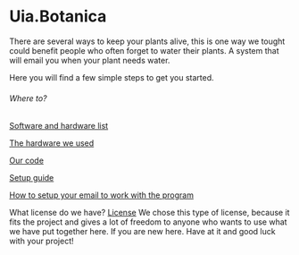 # Uia.Botanica

There are several ways to keep your plants alive, this is one way we tought could benefit people who often forget to water their plants. A system that will email you when your plant needs water. 

Here you will find a few simple steps to get you started.

###### Where to?

[Software and hardware list](https://github.com/vegart13/Uia.Botanica/blob/master/Hardware-Software.md) 


[The hardware we used](https://imgur.com/a/UtMBjId)


[Our code](https://github.com/vegart13/Uia.Botanica/blob/master/code/soil.py)      


[Setup guide](https://github.com/vegart13/Uia.Botanica/blob/master/setup-guide.md)      


[How to setup your email to work with the program](https://github.com/vegart13/Uia.Botanica/blob/master/email-setup)      


What license do we have?
[License](https://github.com/vegart13/Uia.Botanica/blob/master/Lisence) 
We chose this type of license, because it fits the project and gives a lot of freedom to anyone who wants to use what we have put together here. If you are new here. Have at it and good luck with your project!
